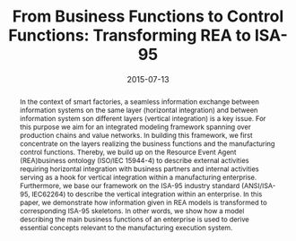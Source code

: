 ---
abstract: In the context of smart factories, a seamless information exchange between
  information systems on the same layer (horizontal integration) and between information
  system son different layers (vertical integration) is a key issue. For this purpose
  we aim for an integrated modeling framework spanning over production chains and
  value networks. In building this framework, we first concentrate on the layers realizing
  the business functions and the manufacturing control functions. Thereby, we build
  up on the Resource Event Agent (REA)business ontology (ISO/IEC 15944-4) to describe
  external activities requiring horizontal integration with business partners and
  internal activities serving as a hook for vertical integration within a manufacturing
  enterprise. Furthermore, we base our framework on the ISA-95 industry standard (ANSI/ISA-95,
  IEC62264) to describe the vertical integration within an enterprise. In this paper,
  we demonstrate how information given in REA models is transformed to corresponding
  ISA-95 skeletons. In other words, we show how a model describing the main business
  functions of an enterprise is used to derive essential concepts relevant to the
  manufacturing execution system.
authors:
- Alexandra Mazak
- Christian Huemer
date: '2015-07-13'
featured: false
links:
- name: Publik
  url: https://publik.tuwien.ac.at/showentry.php?ID=245920&lang=2
publication: 'Vortrag: 17th IEEE Conference on Business Informatics, Lissabon, Portugal;
  13.07.2015 - 16.07.2015; in: "Business Informatics (CBI), 2015 IEEE 17th Conference
  on (Volume:1 )", IEEE, (2015), ISBN: 978-1-4673-7340-1; S. 33 - 42'
publication_types:
- '1'
publishDate: '2015-07-13'
title: 'From Business Functions to Control Functions: Transforming REA to ISA-95'
url_pdf: http://publik.tuwien.ac.at/files/PubDat_245920.pdf
---